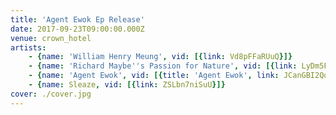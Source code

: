 ```yaml
---
title: 'Agent Ewok Ep Release'
date: 2017-09-23T09:00:00.000Z
venue: crown_hotel
artists:
    - {name: 'William Henry Meung', vid: [{link: Vd8pFFaRUuQ}]}
    - {name: 'Richard Maybe''s Passion for Nature', vid: [{link: LyDm5FB0Qgg}]}
    - {name: 'Agent Ewok', vid: [{title: 'Agent Ewok', link: JCanGBI2Qqo}, {title: 'White collar crime isn''t real time', link: wvs1Yaoy3a8}, {title: Yefrem, link: Bv0jcUPXm1k}]}
    - {name: Sleaze, vid: [{link: ZSLbn7niSuU}]}
cover: ./cover.jpg
---
```


